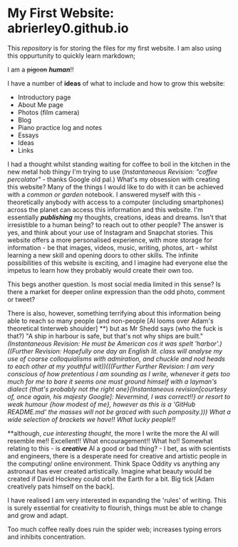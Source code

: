 # My First Website: abrierley0.github.io
This *repository* is for storing the files for my first website.
I am also using this oppurtunity to quickly learn markdown;

I am a ~~pigeon~~ **_human_**!!


I have a number of **ideas** of what to include and how to grow this website:

* Introductory page
* About Me page 
* Photos (film camera)
* Blog
* Piano practice log and notes
* Essays 
* Ideas
* Links

I had a thought whilst standing waiting for coffee to boil in the kitchen in the new metal hob thingy I'm trying to use (*Instantaneous Revision: "coffee percolator"* - thanks Google old pal.) What's my obsession with creating this website? Many of the things I would like to do with it can be achieved with a *common or garden* notebook. I answered myself with this - theoretically anybody with access to a computer (including smartphones) across the planet can access this information and this website. I'm essentially **_publishing_** my thoughts, creations, ideas and dreams. Isn't that irresistible to a human being? to reach out to other people? The answer is yes, and think about your use of Instagram and Snapchat stories. This website offers a more personalised experience, with more storage for information - be that images, videos, music, writing, photos, art - whilst learning a new skill and opening doors to other skills. The infinite possibilities of this website is exciting, and I imagine had everyone else the impetus to learn how they probably would create their own too.

This begs another question. Is most social media limited in this sense? Is there a market for deeper online expression than the odd photo, comment or tweet?

There is also, however, something terrifying about this information being able to reach so many people (and non-people [AI looms over Adam's theoretical tinterweb shoulder] \*\*) but as Mr Shedd says (who the fuck is that?) "A ship in harbour is safe, but that's not why ships are built." *(Instantaneous Revision: He must be American cos it was spelt 'harbor'.)((Further Revision: Hopefully one day an English lit. class will analyse my use of coarse colloquialisms with admiration, and chuckle and nod heads to each other at my youthful wit))(((Further Further Revision: I am very conscious of how pretentious I am sounding as I write, whenever it gets too much for me to bare it seems one must ground himself with a layman's dialect {that's probably not the right one}{Instantaneous revision[courtesy of, once again, his majesty Google]: Nevermind, I was correct!!} or resort to _weak_ humour {how modest of me}, however as this is a 'GitHub README.md' the masses will not be graced with such pomposity.))) What a wide selection of brackets we have!! What lucky people!!*

\*\*although, *cue interesting thought*, the more I write the more the AI will resemble me!! Excellent!! What encouragement!! What ho!! Somewhat relating to this - is **_creative_** AI a good or bad thing? - I bet, as with scientists and engineers, there is a desperate need for creative and artistic people in the computing/ online environment. Think Space Oddity vs anything any astronaut has ever created artistically. Imagine what beauty would be created if David Hockney could orbit the Earth for a bit. Big tick [Adam creatively pats himself on the back].

I have realised I am very interested in expanding the 'rules' of writing. This is surely essential for creativity to flourish, things must be able to change and grow and adapt.

Too much coffee really does ruin the spider web; increases typing errors and inhibits concentration.
